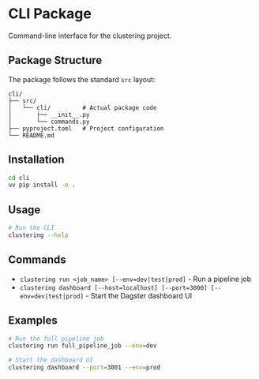 # CLI Package

Command-line interface for the clustering project.

## Package Structure

The package follows the standard `src` layout:

```
cli/
├── src/
│   └── cli/         # Actual package code
│       ├── __init__.py
│       └── commands.py
├── pyproject.toml   # Project configuration
└── README.md
```

## Installation

```bash
cd cli
uv pip install -e .
```

## Usage

```bash
# Run the CLI
clustering --help
```

## Commands

- `clustering run <job_name> [--env=dev|test|prod]` - Run a pipeline job
- `clustering dashboard [--host=localhost] [--port=3000] [--env=dev|test|prod]` - Start the Dagster dashboard UI

## Examples

```bash
# Run the full pipeline job
clustering run full_pipeline_job --env=dev

# Start the dashboard UI
clustering dashboard --port=3001 --env=prod
``` 